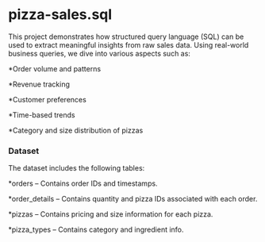 # pizza-sales.sql
This project demonstrates how structured query language (SQL) can be used to extract meaningful insights from raw sales data. Using real-world business queries, we dive into various aspects such as:

*Order volume and patterns

*Revenue tracking

*Customer preferences

*Time-based trends

*Category and size distribution of pizzas

### Dataset
The dataset includes the following tables:

*orders – Contains order IDs and timestamps.

*order_details – Contains quantity and pizza IDs associated with each order.

*pizzas – Contains pricing and size information for each pizza.

*pizza_types – Contains category and ingredient info.

